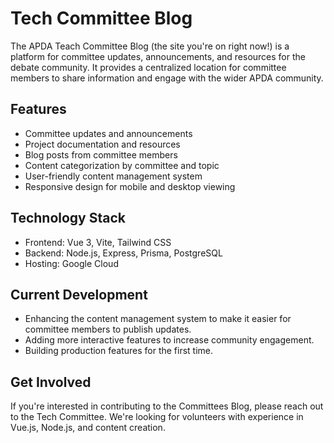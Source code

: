 # Tech Committee Blog

The APDA Teach Committee Blog (the site you're on right now!) is a platform for committee updates, announcements, and resources for the debate community. It provides a centralized location for committee members to share information and engage with the wider APDA community.

## Features

- Committee updates and announcements
- Project documentation and resources
- Blog posts from committee members
- Content categorization by committee and topic
- User-friendly content management system
- Responsive design for mobile and desktop viewing

## Technology Stack

- Frontend: Vue 3, Vite, Tailwind CSS
- Backend: Node.js, Express, Prisma, PostgreSQL
- Hosting: Google Cloud

## Current Development

- Enhancing the content management system to make it easier for committee members to publish updates.
- Adding more interactive features to increase community engagement.
- Building production features for the first time.

## Get Involved

If you're interested in contributing to the Committees Blog, please reach out to the Tech Committee. We're looking for volunteers with experience in Vue.js, Node.js, and content creation.
